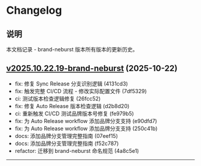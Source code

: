 # Changelog

## 说明

本文档记录 - brand-neburst 版本所有版本的更新历史。

## [v2025.10.22.19-brand-neburst](https://github.com/OmniHelm/omnihelm-bot-releases/releases/tag/v2025.10.22.19-brand-neburst) (2025-10-22)

- fix: 修复 Sync Release 分支识别逻辑 (4131cd3)
- fix: 触发完整 CI/CD 流程 - 修改实际配置文件 (7df5329)
- ci: 测试版本检查逻辑修复 (26fcc52)
- fix: 修复 Auto Release 版本检查逻辑 (d2b8d20)
- ci: 重新触发 CI/CD 测试品牌版本号修复 (fe979b5)
- fix: 为 Auto Release workflow 添加品牌分支支持 (e90dfd7)
- fix: 为 Auto Release workflow 添加品牌分支支持 (250c41b)
- docs: 添加品牌分支管理完整指南 (07eef15)
- docs: 添加品牌分支管理完整指南 (f52c787)
- refactor: 迁移到 brand-neburst 命名规范 (4a8c5e1)


---

